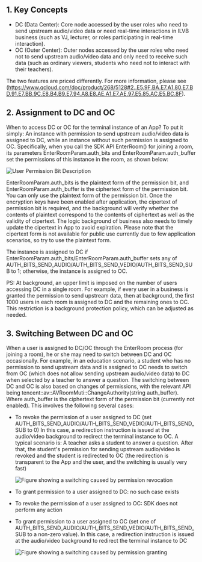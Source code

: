 ## 1. Key Concepts
- DC (Data Center): Core node accessed by the user roles who need to send upstream audio/video data or need real-time interactions in ILVB business (such as VJ, lecturer, or roles participating in real-time interaction).
- OC (Outer Center): Outer nodes accessed by the user roles who need not to send upstream audio/video data and only need to receive such data (such as ordinary viewers, students who need not to interact with their teachers).

The two features are priced differently. For more information, please see (https://www.qcloud.com/doc/product/268/5128#2..E5.9F.BA.E7.A1.80.E7.BD.91.E7.BB.9C.E8.B4.B9.E7.94.A8.E8.AE.A1.E7.AE.97.E5.85.AC.E5.BC.8F).

## 2. Assignment to DC and OC
When to access DC or OC for the terminal instance of an App? To put it simply: An instance with permission to send upstream audio/video data is assigned to DC, while an instance without such permission is assigned to OC. Specifically, when you call the SDK API EnterRoom() for joining a room, its parameters EnterRoomParam.auth_bits and 
EnterRoomParam.auth_buffer set the permissions of this instance in the room, as shown below:

![User Permission Bit Description](//mccdn.qcloud.com/img56cdd6a958dff.png)

EnterRoomParam.auth_bits is the plaintext form of the permission bit, and EnterRoomParam.auth_buffer is the ciphertext form of the permission bit. You can only use the plaintext form of the permission bit. Once the encryption keys have been enabled after application, the cipertext of permission bit is required, and the background will verify whether the contents of plaintext correspond to the contents of ciphertext as well as the validity of cipertext. The logic background of business also needs to timely update the cipertext in App to avoid expiration. Please note that the cipertext form is not available for public use currently due to few application scenarios, so try to use the plaintext form.

The instance is assigned to DC if EnterRoomParam.auth_bits/EnterRoomParam.auth_buffer sets any of AUTH_BITS_SEND_AUDIO/AUTH_BITS_SEND_VEDIO/AUTH_BITS_SEND_SUB to 1; otherwise, the instance is assigned to OC.

PS: At background, an upper limit is imposed on the number of users accessing DC in a single room. For example, if every user in a business is granted the permission to send upstream data, then at background, the first 1000 users in each room is assigned to DC and the remaining ones to OC. This restriction is a background protection policy, which can be adjusted as needed.

## 3. Switching Between DC and OC
When a user is assigned to DC/OC through the EnterRoom process (for joining a room), he or she may need to switch between DC and OC occasionally. For example, in an education scenario, a student who has no permission to send upstream data and is assigned to OC needs to switch from OC (which does not allow sending upstream audio/video data) to DC when selected by a teacher to answer a question. The switching between DC and OC is also based on changes of permissions, with the relevant API being tencent::av::AVRoomMuti::ChangeAuthority(string auth_buffer). Where auth_buffer is the ciphertext form of the permission bit (currently not enabled). This involves the following several cases:
- To revoke the permission of a user assigned to DC (set AUTH_BITS_SEND_AUDIO/AUTH_BITS_SEND_VEDIO/AUTH_BITS_SEND_SUB to 0)
In this case, a redirection instruction is issued at the audio/video background to redirect the terminal instance to OC. A typical scenario is: A teacher asks a student to answer a question. After that, the student's permission for sending upstream audio/video is revoked and the student is redirected to OC (the redirection is transparent to the App and the user, and the switching is usually very fast)

	![Figure showing a switching caused by permission revocation](//mccdn.qcloud.com/img56cdd763b0628.png)

- To grant permission to a user assigned to DC: no such case exists
- To revoke the permission of a user assigned to OC: SDK does not perform any action
- To grant permission to a user assigned to OC (set one of AUTH_BITS_SEND_AUDIO/AUTH_BITS_SEND_VEDIO/AUTH_BITS_SEND_SUB to a non-zero value). In this case, a redirection instruction is issued at the audio/video background to redirect the terminal instance to DC

	![Figure showing a switching caused by permission granting](//mccdn.qcloud.com/img56cdd789c7ee8.png)

